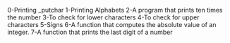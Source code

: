 0-Printing _putchar
1-Printing Alphabets
2-A program that prints ten times the number
3-To check for lower characters
4-To check for upper characters
5-Signs
6-A  function that computes the absolute value of an integer.
7-A function that prints the last digit of a number
